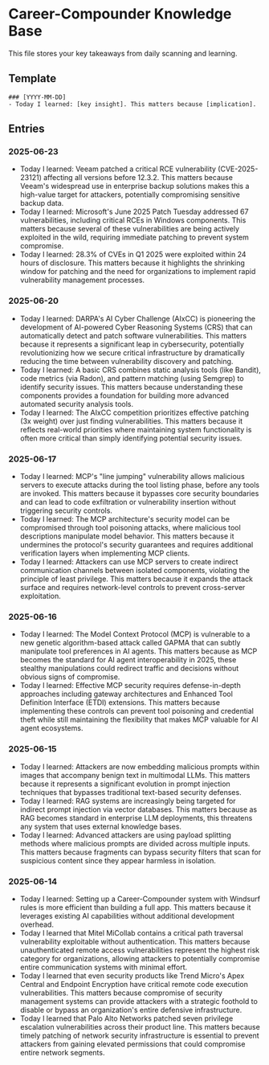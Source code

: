 # Career-Compounder Knowledge Base

This file stores your key takeaways from daily scanning and learning.

## Template
```
### [YYYY-MM-DD]
- Today I learned: [key insight]. This matters because [implication].
```

## Entries
### 2025-06-23
- Today I learned: Veeam patched a critical RCE vulnerability (CVE-2025-23121) affecting all versions before 12.3.2. This matters because Veeam's widespread use in enterprise backup solutions makes this a high-value target for attackers, potentially compromising sensitive backup data.
- Today I learned: Microsoft's June 2025 Patch Tuesday addressed 67 vulnerabilities, including critical RCEs in Windows components. This matters because several of these vulnerabilities are being actively exploited in the wild, requiring immediate patching to prevent system compromise.
- Today I learned: 28.3% of CVEs in Q1 2025 were exploited within 24 hours of disclosure. This matters because it highlights the shrinking window for patching and the need for organizations to implement rapid vulnerability management processes.
### 2025-06-20
- Today I learned: DARPA's AI Cyber Challenge (AIxCC) is pioneering the development of AI-powered Cyber Reasoning Systems (CRS) that can automatically detect and patch software vulnerabilities. This matters because it represents a significant leap in cybersecurity, potentially revolutionizing how we secure critical infrastructure by dramatically reducing the time between vulnerability discovery and patching.
- Today I learned: A basic CRS combines static analysis tools (like Bandit), code metrics (via Radon), and pattern matching (using Semgrep) to identify security issues. This matters because understanding these components provides a foundation for building more advanced automated security analysis tools.
- Today I learned: The AIxCC competition prioritizes effective patching (3x weight) over just finding vulnerabilities. This matters because it reflects real-world priorities where maintaining system functionality is often more critical than simply identifying potential security issues.
### 2025-06-17
- Today I learned: MCP's "line jumping" vulnerability allows malicious servers to execute attacks during the tool listing phase, before any tools are invoked. This matters because it bypasses core security boundaries and can lead to code exfiltration or vulnerability insertion without triggering security controls.
- Today I learned: The MCP architecture's security model can be compromised through tool poisoning attacks, where malicious tool descriptions manipulate model behavior. This matters because it undermines the protocol's security guarantees and requires additional verification layers when implementing MCP clients.
- Today I learned: Attackers can use MCP servers to create indirect communication channels between isolated components, violating the principle of least privilege. This matters because it expands the attack surface and requires network-level controls to prevent cross-server exploitation.
### 2025-06-16
- Today I learned: The Model Context Protocol (MCP) is vulnerable to a new genetic algorithm-based attack called GAPMA that can subtly manipulate tool preferences in AI agents. This matters because as MCP becomes the standard for AI agent interoperability in 2025, these stealthy manipulations could redirect traffic and decisions without obvious signs of compromise.
- Today I learned: Effective MCP security requires defense-in-depth approaches including gateway architectures and Enhanced Tool Definition Interface (ETDI) extensions. This matters because implementing these controls can prevent tool poisoning and credential theft while still maintaining the flexibility that makes MCP valuable for AI agent ecosystems.
### 2025-06-15
- Today I learned: Attackers are now embedding malicious prompts within images that accompany benign text in multimodal LLMs. This matters because it represents a significant evolution in prompt injection techniques that bypasses traditional text-based security defenses.
- Today I learned: RAG systems are increasingly being targeted for indirect prompt injection via vector databases. This matters because as RAG becomes standard in enterprise LLM deployments, this threatens any system that uses external knowledge bases.
- Today I learned: Advanced attackers are using payload splitting methods where malicious prompts are divided across multiple inputs. This matters because fragments can bypass security filters that scan for suspicious content since they appear harmless in isolation.

### 2025-06-14
- Today I learned: Setting up a Career-Compounder system with Windsurf rules is more efficient than building a full app. This matters because it leverages existing AI capabilities without additional development overhead.
- Today I learned that Mitel MiCollab contains a critical path traversal vulnerability exploitable without authentication. This matters because unauthenticated remote access vulnerabilities represent the highest risk category for organizations, allowing attackers to potentially compromise entire communication systems with minimal effort.
- Today I learned that even security products like Trend Micro's Apex Central and Endpoint Encryption have critical remote code execution vulnerabilities. This matters because compromise of security management systems can provide attackers with a strategic foothold to disable or bypass an organization's entire defensive infrastructure.
- Today I learned that Palo Alto Networks patched seven privilege escalation vulnerabilities across their product line. This matters because timely patching of network security infrastructure is essential to prevent attackers from gaining elevated permissions that could compromise entire network segments.
